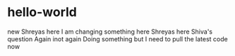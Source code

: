 # hello-world
new
Shreyas here
I am changing something here
Shreyas here
Shiva's question
Again
inot again
Doing something but I need to pull the latest code now
